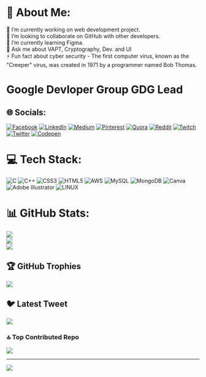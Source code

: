 
# 💫 About Me:

🔭 I’m currently working on web development project.<br>👯 I’m looking to collaborate on GitHub with other developers.<br>🌱 I’m currently learning Figma.<br>💬 Ask me about VAPT, Cryptography, Dev. and UI<br>⚡ Fun fact about cyber security - The first computer virus, known as the "Creeper" virus, was created in 1971 by a programmer named Bob Thomas.

# Google Devloper Group GDG  Lead<br>

## 🌐 Socials:
[![Facebook](https://img.shields.io/badge/Facebook-%231877F2.svg?logo=Facebook&logoColor=white)](https://facebook.com/sboyrikku) [![LinkedIn](https://img.shields.io/badge/LinkedIn-%230077B5.svg?logo=linkedin&logoColor=white)](www.linkedin.com/in/ritimsboy) [![Medium](https://img.shields.io/badge/Medium-12100E?logo=medium&logoColor=white)](https://medium.com/@Sboyrikku) [![Pinterest](https://img.shields.io/badge/Pinterest-%23E60023.svg?logo=Pinterest&logoColor=white)](https://pinterest.com/sboyrikku) [![Quora](https://img.shields.io/badge/Quora-%23B92B27.svg?logo=Quora&logoColor=white)](https://www.quora.com/profile/Sboy-Rikku) [![Reddit](https://img.shields.io/badge/Reddit-%23FF4500.svg?logo=Reddit&logoColor=white)](https://reddit.com/user/sboyrikku) [![Twitch](https://img.shields.io/badge/Twitch-%239146FF.svg?logo=Twitch&logoColor=white)](https://twitch.tv/sboyrikku) [![Twitter](https://img.shields.io/badge/Twitter-%231DA1F2.svg?logo=Twitter&logoColor=white)](https://twitter.com/sbOyrikku) [![Codepen](https://img.shields.io/badge/Codepen-000000?style=for-the-badge&logo=codepen&logoColor=white)](https://codepen.io/Sboyrikku) 

# 💻 Tech Stack:
![C](https://img.shields.io/badge/c-%2300599C.svg?style=flat&logo=c&logoColor=white) ![C++](https://img.shields.io/badge/c++-%2300599C.svg?style=flat&logo=c%2B%2B&logoColor=white) ![CSS3](https://img.shields.io/badge/css3-%231572B6.svg?style=flat&logo=css3&logoColor=white) ![HTML5](https://img.shields.io/badge/html5-%23E34F26.svg?style=flat&logo=html5&logoColor=white)  ![AWS](https://img.shields.io/badge/AWS-%23FF9900.svg?style=flat&logo=amazon-aws&logoColor=white)  ![MySQL](https://img.shields.io/badge/mysql-%2300f.svg?style=flat&logo=mysql&logoColor=white) ![MongoDB](https://img.shields.io/badge/MongoDB-%234ea94b.svg?style=flat&logo=mongodb&logoColor=white) ![Canva](https://img.shields.io/badge/Canva-%2300C4CC.svg?style=flat&logo=Canva&logoColor=white)  ![Adobe Illustrator](https://img.shields.io/badge/adobeillustrator-%23FF9A00.svg?style=flat&logo=adobeillustrator&logoColor=white) ![LINUX](https://img.shields.io/badge/Linux-FCC624?style=flat&logo=linux&logoColor=black)
# 📊 GitHub Stats:
![](https://github-readme-stats.vercel.app/api?username=sboyrikku-icloud&theme=buefy&hide_border=false&include_all_commits=true&count_private=true)<br/>
![](https://github-readme-streak-stats.herokuapp.com/?user=sboyrikku-icloud&theme=buefy&hide_border=false)<br/>
![](https://github-readme-stats.vercel.app/api/top-langs/?username=sboyrikku-icloud&theme=buefy&hide_border=false&include_all_commits=true&count_private=true&layout=compact)

## 🏆 GitHub Trophies
![](https://github-profile-trophy.vercel.app/?username=sboyrikku-icloud&theme=chalk&no-frame=false&no-bg=true&margin-w=4)

## 🐦 Latest Tweet
[![](https://gtce.itsvg.in/api?username=sbOyrikku)](https://github.com/VishwaGauravIn/github-twitter-card-embed)


### 🔝 Top Contributed Repo
![](https://github-contributor-stats.vercel.app/api?username=sboyrikku-icloud&limit=5&theme=dark&combine_all_yearly_contributions=true)

---
[![](https://visitcount.itsvg.in/api?id=sboyrikku-icloud&icon=2&color=5)](https://visitcount.itsvg.in)

<!-- Proudly created with GPRM ( https://gprm.itsvg.in ) -->
